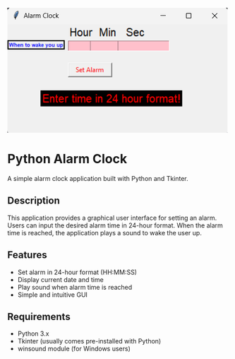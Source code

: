 ![screenshot](https://github.com/dimipash/Python_projects/blob/main/alarm_clock/screenshot.png)

# Python Alarm Clock

A simple alarm clock application built with Python and Tkinter.

## Description

This application provides a graphical user interface for setting an alarm. Users can input the desired alarm time in 24-hour format. When the alarm time is reached, the application plays a sound to wake the user up.

## Features

- Set alarm in 24-hour format (HH:MM:SS)
- Display current date and time
- Play sound when alarm time is reached
- Simple and intuitive GUI

## Requirements

- Python 3.x
- Tkinter (usually comes pre-installed with Python)
- winsound module (for Windows users)
